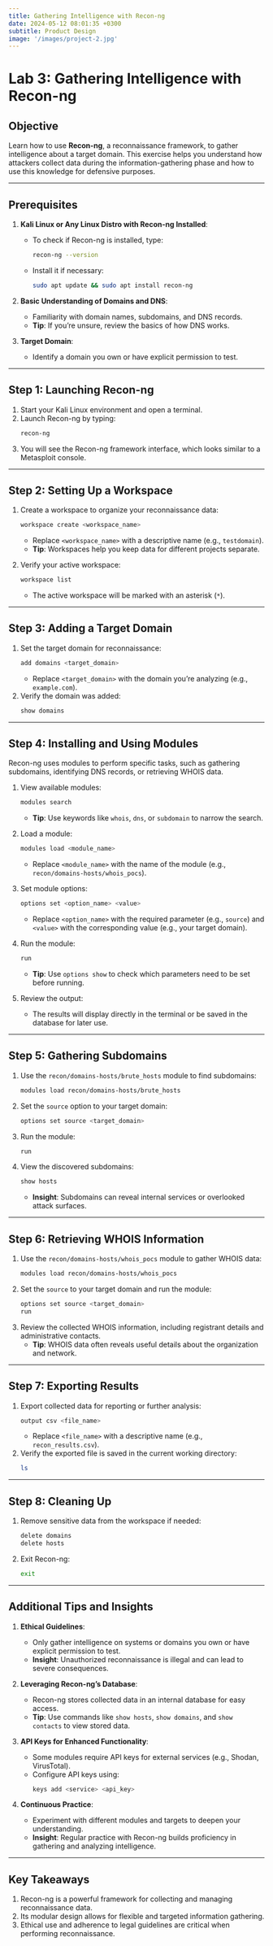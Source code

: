 ```yaml
---
title: Gathering Intelligence with Recon-ng
date: 2024-05-12 08:01:35 +0300
subtitle: Product Design
image: '/images/project-2.jpg'
---
```

# Lab 3: Gathering Intelligence with Recon-ng

## **Objective**
Learn how to use **Recon-ng**, a reconnaissance framework, to gather intelligence about a target domain. This exercise helps you understand how attackers collect data during the information-gathering phase and how to use this knowledge for defensive purposes.

---

## **Prerequisites**
1. **Kali Linux or Any Linux Distro with Recon-ng Installed**:
   - To check if Recon-ng is installed, type:
     ```bash
     recon-ng --version
     ```
   - Install it if necessary:
     ```bash
     sudo apt update && sudo apt install recon-ng
     ```

2. **Basic Understanding of Domains and DNS**:
   - Familiarity with domain names, subdomains, and DNS records.
   - **Tip**: If you’re unsure, review the basics of how DNS works.

3. **Target Domain**:
   - Identify a domain you own or have explicit permission to test.

---

## **Step 1: Launching Recon-ng**
1. Start your Kali Linux environment and open a terminal.
2. Launch Recon-ng by typing:
   ```bash
   recon-ng
   ```
3. You will see the Recon-ng framework interface, which looks similar to a Metasploit console.

---

## **Step 2: Setting Up a Workspace**
1. Create a workspace to organize your reconnaissance data:
   ```bash
   workspace create <workspace_name>
   ```
   - Replace `<workspace_name>` with a descriptive name (e.g., `testdomain`).
   - **Tip**: Workspaces help you keep data for different projects separate.

2. Verify your active workspace:
   ```bash
   workspace list
   ```
   - The active workspace will be marked with an asterisk (`*`).

---

## **Step 3: Adding a Target Domain**
1. Set the target domain for reconnaissance:
   ```bash
   add domains <target_domain>
   ```
   - Replace `<target_domain>` with the domain you’re analyzing (e.g., `example.com`).
2. Verify the domain was added:
   ```bash
   show domains
   ```

---

## **Step 4: Installing and Using Modules**
Recon-ng uses modules to perform specific tasks, such as gathering subdomains, identifying DNS records, or retrieving WHOIS data.

1. View available modules:
   ```bash
   modules search
   ```
   - **Tip**: Use keywords like `whois`, `dns`, or `subdomain` to narrow the search.

2. Load a module:
   ```bash
   modules load <module_name>
   ```
   - Replace `<module_name>` with the name of the module (e.g., `recon/domains-hosts/whois_pocs`).

3. Set module options:
   ```bash
   options set <option_name> <value>
   ```
   - Replace `<option_name>` with the required parameter (e.g., `source`) and `<value>` with the corresponding value (e.g., your target domain).

4. Run the module:
   ```bash
   run
   ```
   - **Tip**: Use `options show` to check which parameters need to be set before running.

5. Review the output:
   - The results will display directly in the terminal or be saved in the database for later use.

---

## **Step 5: Gathering Subdomains**
1. Use the `recon/domains-hosts/brute_hosts` module to find subdomains:
   ```bash
   modules load recon/domains-hosts/brute_hosts
   ```
2. Set the `source` option to your target domain:
   ```bash
   options set source <target_domain>
   ```
3. Run the module:
   ```bash
   run
   ```
4. View the discovered subdomains:
   ```bash
   show hosts
   ```
   - **Insight**: Subdomains can reveal internal services or overlooked attack surfaces.

---

## **Step 6: Retrieving WHOIS Information**
1. Use the `recon/domains-hosts/whois_pocs` module to gather WHOIS data:
   ```bash
   modules load recon/domains-hosts/whois_pocs
   ```
2. Set the `source` to your target domain and run the module:
   ```bash
   options set source <target_domain>
   run
   ```
3. Review the collected WHOIS information, including registrant details and administrative contacts.
   - **Tip**: WHOIS data often reveals useful details about the organization and network.

---

## **Step 7: Exporting Results**
1. Export collected data for reporting or further analysis:
   ```bash
   output csv <file_name>
   ```
   - Replace `<file_name>` with a descriptive name (e.g., `recon_results.csv`).
2. Verify the exported file is saved in the current working directory:
   ```bash
   ls
   ```

---

## **Step 8: Cleaning Up**
1. Remove sensitive data from the workspace if needed:
   ```bash
   delete domains
   delete hosts
   ```
2. Exit Recon-ng:
   ```bash
   exit
   ```

---

## **Additional Tips and Insights**
1. **Ethical Guidelines**:
   - Only gather intelligence on systems or domains you own or have explicit permission to test.
   - **Insight**: Unauthorized reconnaissance is illegal and can lead to severe consequences.

2. **Leveraging Recon-ng’s Database**:
   - Recon-ng stores collected data in an internal database for easy access.
   - **Tip**: Use commands like `show hosts`, `show domains`, and `show contacts` to view stored data.

3. **API Keys for Enhanced Functionality**:
   - Some modules require API keys for external services (e.g., Shodan, VirusTotal).
   - Configure API keys using:
     ```bash
     keys add <service> <api_key>
     ```

4. **Continuous Practice**:
   - Experiment with different modules and targets to deepen your understanding.
   - **Insight**: Regular practice with Recon-ng builds proficiency in gathering and analyzing intelligence.

---

## **Key Takeaways**
1. Recon-ng is a powerful framework for collecting and managing reconnaissance data.
2. Its modular design allows for flexible and targeted information gathering.
3. Ethical use and adherence to legal guidelines are critical when performing reconnaissance.
